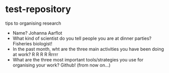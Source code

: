 # test-repository
tips to organising research
- Name? Johanna Aarflot
- What kind of scientist do you tell people you are at dinner parties? Fisheries biologist!
- In the past month, wht are the three main activities you have been doing at work? R R R R Rrrrr
- What are the three most important tools/strategies you use for organising your work? Github! (from now on...)
